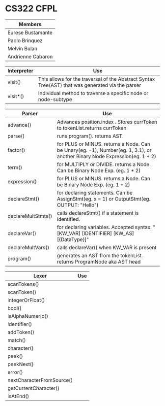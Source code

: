 # CS322 CFPL

| Members           |
| ----------------- |
| Eurese Bustamante |
| Paolo Brinquez    |
| Melvin Bulan      |
| Andrienne Cabaron |

| Interpreter | Use                                                                                              |
| ----------- | ------------------------------------------------------------------------------------------------ |
| visit()     | This allows for the traversal of the Abstract Syntax Tree(AST) that was generated via the parser |
| visit\*()   | Individual method to traverse a specific node or node-subtype                                    |

| Parser             | Use                                                                                                                       |
| ------------------ | ------------------------------------------------------------------------------------------------------------------------- |
| advance()          | Advances position.index . Stores currToken to tokenList.returns currToken                                                 |
| parse()            | runs program(). returns AST.                                                                                              |
| factor()           | for PLUS or MINUS. returns a Node. Can be Unary(eg. -1), Number(eg. 1, 3.1), or another Binary Node Expression(eg. 1 + 2) |
| term()             | for MULTIPLY or DIVIDE. returns a Node. Can be Binary Node Exp. (eg. 1 \* 2)                                              |
| expression()       | for PLUS or MINUS. returns a Node. Can be Binary Node Exp. (eg. 1 \+ 2)                                                   |
| declareStmt()      | for declaring statements. Can be AssignStmt(eg. x = 1) or OutputStmt(eg. OUTPUT: "Hello")                                 |
| declareMultStmts() | calls declareStmt() if a statement is identified.                                                                         |
| declareVar()       | for declaring variables. Accepted syntax: "\[KW_VAR\] \[IDENTIFIER\] \[KW_AS\] \[{DataType}\]"                            |
| declareMultVars()  | calls declareVar() when KW_VAR is present                                                                                 |
| program()          | generates an AST from the tokenList. returns ProgramNode aka AST head                                                     |

| Lexer                     | Use |
| ------------------------- | --- |
| scanTokens()              |     |
| scanToken()               |     |
| integerOrFloat()          |     |
| bool()                    |     |
| isAlphaNumeric()          |     |
| identifier()              |     |
| addToken()                |     |
| match()                   |     |
| character()               |     |
| peek()                    |     |
| peekNext()                |     |
| error()                   |     |
| nextCharacterFromSource() |     |
| getCurrentCharacter()     |     |
| isAtEnd()                 |     |

